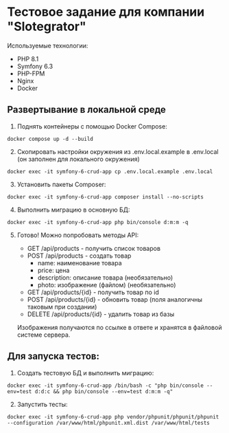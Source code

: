 # Тестовое задание для компании "Slotegrator"

Используемые технологии:
- PHP 8.1
- Symfony 6.3
- PHP-FPM
- Nginx
- Docker

## Развертывание в локальной среде

1) Поднять контейнеры с помощью Docker Compose:
```shell
docker compose up -d --build
```
2) Скопировать настройки окружения из .env.local.example в .env.local (он заполнен для локального окружения)
```shell
docker exec -it symfony-6-crud-app cp .env.local.example .env.local
```
3) Установить пакеты Composer:
```shell
docker exec -it symfony-6-crud-app composer install --no-scripts
```
4) Выполнить миграцию в основную БД:
```shell
docker exec -it symfony-6-crud-app php bin/console d:m:m -q
```
5) Готово! Можно попробовать методы API:
    - GET /api/products - получить список товаров
    - POST /api/products - создать товар
      - name: наименование товара
      - price: цена
      - description: описание товара (необязательно)
      - photo: изображение (файлом) (необязательно)
    - GET /api/products/{id} - получить товар по id
    - POST /api/products/{id} - обновить товар (поля аналогичны таковым при создании)
    - DELETE /api/products/{id} - удалить товар из базы
   
   Изображения получаются по ссылке в ответе и хранятся в файловой системе сервера.

## Для запуска тестов:

1) Создать тестовую БД и выполнить миграцию:
```shell
docker exec -it symfony-6-crud-app /bin/bash -c "php bin/console --env=test d:d:c && php bin/console --env=test d:m:m -q"
```
2) Запустить тесты:
```shell
docker exec -it symfony-6-crud-app php vendor/phpunit/phpunit/phpunit --configuration /var/www/html/phpunit.xml.dist /var/www/html/tests
```
